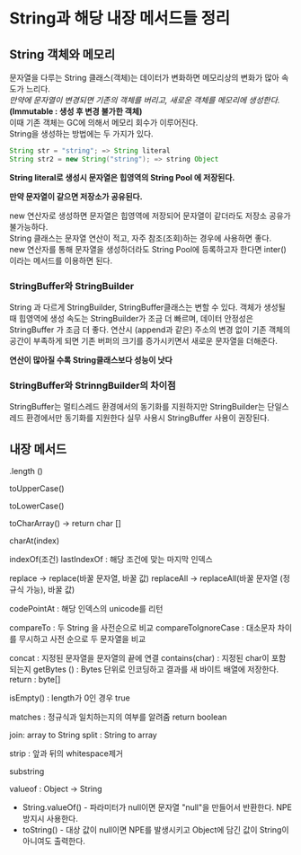 # String과 해당 내장 메서드들 정리

## String 객체와 메모리

문자열을 다루는 String 클래스(객체)는 데이터가 변화하면 메모리상의 변화가 많아 속도가 느리다.    
_만약에 문자열이 변경되면 기존의 객체를 버리고, 새로운 객체를 메모리에 생성한다._     
**(Immutable : 생성 후 변경 불가한 객체)**  
이때 기존 객체는 GC에 의해서 메모리 회수가 이루어진다.     
String을 생성하는 방법에는 두 가지가 있다.   

```java
String str = "string"; => String literal
String str2 = new String("string"); => string Object 
```

**String literal로 생성시 문자열은 힙영역의 String Pool 에 저장된다.**

**만약 문자열이 같으면 저장소가 공유된다.**

new 연산자로 생성하면 문자열은 힙영역에 저장되어 문자열이 같더라도 저장소 공유가 불가능하다.    
String 클래스는 문자열 연산이 적고, 자주 참조(조회)하는 경우에 사용하면 좋다.   
new 연산자를 통해 문자열을 생성하더라도 String  Pool에 등록하고자 한다면 inter()이라는 메서드를 이용하면 된다.   

### StringBuffer와 StringBuilder

String 과 다르게 StringBuilder, StringBuffer클래스는 변할 수 있다.
객체가 생성될 때 힙영역에 생성
속도는 StringBuilder가 조금 더 빠르며, 데이터 안정성은 StringBuffer 가 조금 더 좋다.
연산시 (append과 같은) 주소의 변경 없이 기존 객체의 공간이 부족하게 되면 기존 버퍼의 크기를 증가시키면서 새로운 문자열을 더해준다.  

**연산이 많아질 수록 String클래스보다 성능이 낫다**

### StringBuffer와 StrinngBuilder의 차이점

StringBuffer는 멀티스레드 환경에서의 동기화를 지원하지만 StringBuilder는 단일스레드 환경에서만 동기화를 지원한다
실무 사용시 StringBuffer 사용이 권장된다. 

## 내장 메서드

.length () 

toUpperCase()

toLowerCase()

toCharArray() → return char []

charAt(index)

indexOf(조건)
lastIndexOf : 해당 조건에 맞는 마지막 인덱스

replace → replace(바꿀 문자열, 바꿀 값)
replaceAll → replaceAll(바꿀 문자열 (정규식 가능), 바꿀 값)

codePointAt : 해당 인덱스의 unicode를 리턴

compareTo : 두 String 을 사전순으로 비교
compareToIgnoreCase : 대소문자 차이를 무시하고 사전 순으로 두 문자열을 비교

concat : 지정된 문자열을 문자열의 끝에 연결
contains(char) : 지정된 char이 포함되는지 
getBytes () : Bytes 단위로 인코딩하고 결과를 새 바이트 배열에 저장한다. return : byte[]

isEmpty() : length가 0인 경우  true

matches : 정규식과 일치하는지의 여부를 알려줌 return boolean

join: array to String
split : String to array

strip : 앞과 뒤의 whitespace제거

substring

valueof : Object → String

- String.valueOf() - 파라미터가 null이면 문자열 "null"을 만들어서 반환한다.
NPE방지시 사용한다.
- toString() - 대상 값이 null이면 NPE를 발생시키고 Object에 담긴 값이 String이 아니여도 출력한다.